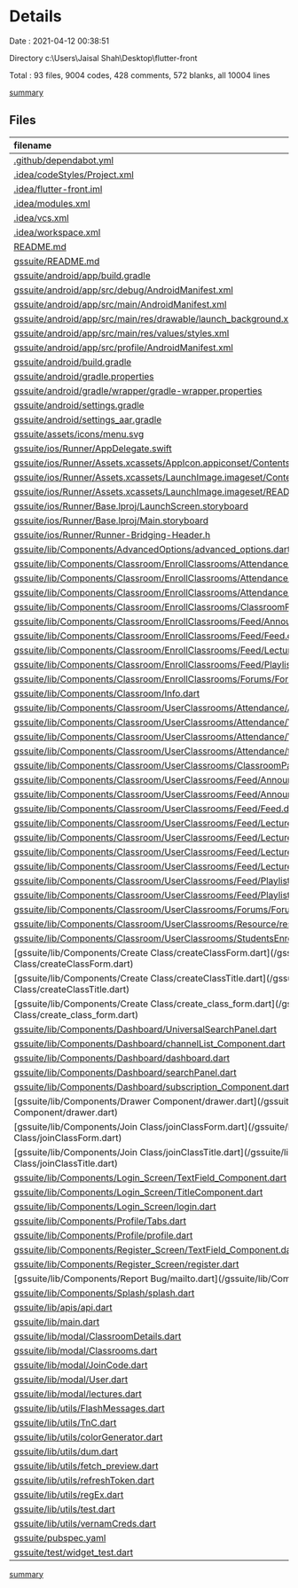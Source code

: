 # Details

Date : 2021-04-12 00:38:51

Directory c:\Users\Jaisal Shah\Desktop\flutter-front

Total : 93 files,  9004 codes, 428 comments, 572 blanks, all 10004 lines

[summary](results.md)

## Files
| filename | language | code | comment | blank | total |
| :--- | :--- | ---: | ---: | ---: | ---: |
| [.github/dependabot.yml](/.github/dependabot.yml) | YAML | 6 | 4 | 3 | 13 |
| [.idea/codeStyles/Project.xml](/.idea/codeStyles/Project.xml) | XML | 116 | 0 | 0 | 116 |
| [.idea/flutter-front.iml](/.idea/flutter-front.iml) | XML | 12 | 0 | 0 | 12 |
| [.idea/modules.xml](/.idea/modules.xml) | XML | 8 | 0 | 0 | 8 |
| [.idea/vcs.xml](/.idea/vcs.xml) | XML | 6 | 0 | 0 | 6 |
| [.idea/workspace.xml](/.idea/workspace.xml) | XML | 59 | 0 | 0 | 59 |
| [README.md](/README.md) | Markdown | 3 | 0 | 3 | 6 |
| [gssuite/README.md](/gssuite/README.md) | Markdown | 10 | 0 | 7 | 17 |
| [gssuite/android/app/build.gradle](/gssuite/android/app/build.gradle) | Groovy | 50 | 3 | 12 | 65 |
| [gssuite/android/app/src/debug/AndroidManifest.xml](/gssuite/android/app/src/debug/AndroidManifest.xml) | XML | 4 | 3 | 1 | 8 |
| [gssuite/android/app/src/main/AndroidManifest.xml](/gssuite/android/app/src/main/AndroidManifest.xml) | XML | 33 | 16 | 1 | 50 |
| [gssuite/android/app/src/main/res/drawable/launch_background.xml](/gssuite/android/app/src/main/res/drawable/launch_background.xml) | XML | 4 | 7 | 2 | 13 |
| [gssuite/android/app/src/main/res/values/styles.xml](/gssuite/android/app/src/main/res/values/styles.xml) | XML | 9 | 9 | 1 | 19 |
| [gssuite/android/app/src/profile/AndroidManifest.xml](/gssuite/android/app/src/profile/AndroidManifest.xml) | XML | 4 | 3 | 1 | 8 |
| [gssuite/android/build.gradle](/gssuite/android/build.gradle) | Groovy | 27 | 0 | 6 | 33 |
| [gssuite/android/gradle.properties](/gssuite/android/gradle.properties) | Properties | 4 | 0 | 1 | 5 |
| [gssuite/android/gradle/wrapper/gradle-wrapper.properties](/gssuite/android/gradle/wrapper/gradle-wrapper.properties) | Properties | 5 | 1 | 1 | 7 |
| [gssuite/android/settings.gradle](/gssuite/android/settings.gradle) | Groovy | 8 | 0 | 4 | 12 |
| [gssuite/android/settings_aar.gradle](/gssuite/android/settings_aar.gradle) | Groovy | 1 | 0 | 1 | 2 |
| [gssuite/assets/icons/menu.svg](/gssuite/assets/icons/menu.svg) | XML | 0 | 0 | 1 | 1 |
| [gssuite/ios/Runner/AppDelegate.swift](/gssuite/ios/Runner/AppDelegate.swift) | Swift | 12 | 0 | 2 | 14 |
| [gssuite/ios/Runner/Assets.xcassets/AppIcon.appiconset/Contents.json](/gssuite/ios/Runner/Assets.xcassets/AppIcon.appiconset/Contents.json) | JSON | 122 | 0 | 1 | 123 |
| [gssuite/ios/Runner/Assets.xcassets/LaunchImage.imageset/Contents.json](/gssuite/ios/Runner/Assets.xcassets/LaunchImage.imageset/Contents.json) | JSON | 23 | 0 | 1 | 24 |
| [gssuite/ios/Runner/Assets.xcassets/LaunchImage.imageset/README.md](/gssuite/ios/Runner/Assets.xcassets/LaunchImage.imageset/README.md) | Markdown | 3 | 0 | 2 | 5 |
| [gssuite/ios/Runner/Base.lproj/LaunchScreen.storyboard](/gssuite/ios/Runner/Base.lproj/LaunchScreen.storyboard) | XML | 36 | 1 | 1 | 38 |
| [gssuite/ios/Runner/Base.lproj/Main.storyboard](/gssuite/ios/Runner/Base.lproj/Main.storyboard) | XML | 25 | 1 | 1 | 27 |
| [gssuite/ios/Runner/Runner-Bridging-Header.h](/gssuite/ios/Runner/Runner-Bridging-Header.h) | C++ | 1 | 0 | 1 | 2 |
| [gssuite/lib/Components/AdvancedOptions/advanced_options.dart](/gssuite/lib/Components/AdvancedOptions/advanced_options.dart) | Dart | 118 | 0 | 2 | 120 |
| [gssuite/lib/Components/Classroom/EnrollClassrooms/Attendance/Attendance.dart](/gssuite/lib/Components/Classroom/EnrollClassrooms/Attendance/Attendance.dart) | Dart | 67 | 2 | 9 | 78 |
| [gssuite/lib/Components/Classroom/EnrollClassrooms/Attendance/GiveAttendance.dart](/gssuite/lib/Components/Classroom/EnrollClassrooms/Attendance/GiveAttendance.dart) | Dart | 139 | 7 | 7 | 153 |
| [gssuite/lib/Components/Classroom/EnrollClassrooms/Attendance/ViewAttendance.dart](/gssuite/lib/Components/Classroom/EnrollClassrooms/Attendance/ViewAttendance.dart) | Dart | 157 | 1 | 7 | 165 |
| [gssuite/lib/Components/Classroom/EnrollClassrooms/ClassroomPanelEnrolled.dart](/gssuite/lib/Components/Classroom/EnrollClassrooms/ClassroomPanelEnrolled.dart) | Dart | 227 | 0 | 8 | 235 |
| [gssuite/lib/Components/Classroom/EnrollClassrooms/Feed/Announcement/Announcement.dart](/gssuite/lib/Components/Classroom/EnrollClassrooms/Feed/Announcement/Announcement.dart) | Dart | 155 | 3 | 7 | 165 |
| [gssuite/lib/Components/Classroom/EnrollClassrooms/Feed/Feed.dart](/gssuite/lib/Components/Classroom/EnrollClassrooms/Feed/Feed.dart) | Dart | 59 | 1 | 5 | 65 |
| [gssuite/lib/Components/Classroom/EnrollClassrooms/Feed/Lectures/Lecture.dart](/gssuite/lib/Components/Classroom/EnrollClassrooms/Feed/Lectures/Lecture.dart) | Dart | 198 | 2 | 8 | 208 |
| [gssuite/lib/Components/Classroom/EnrollClassrooms/Feed/Playlist/Playlist.dart](/gssuite/lib/Components/Classroom/EnrollClassrooms/Feed/Playlist/Playlist.dart) | Dart | 142 | 3 | 7 | 152 |
| [gssuite/lib/Components/Classroom/EnrollClassrooms/Forums/Forums.dart](/gssuite/lib/Components/Classroom/EnrollClassrooms/Forums/Forums.dart) | Dart | 230 | 1 | 11 | 242 |
| [gssuite/lib/Components/Classroom/Info.dart](/gssuite/lib/Components/Classroom/Info.dart) | Dart | 431 | 1 | 9 | 441 |
| [gssuite/lib/Components/Classroom/UserClassrooms/Attendance/Attendance.dart](/gssuite/lib/Components/Classroom/UserClassrooms/Attendance/Attendance.dart) | Dart | 136 | 1 | 11 | 148 |
| [gssuite/lib/Components/Classroom/UserClassrooms/Attendance/ViewAttendance.dart](/gssuite/lib/Components/Classroom/UserClassrooms/Attendance/ViewAttendance.dart) | Dart | 183 | 1 | 8 | 192 |
| [gssuite/lib/Components/Classroom/UserClassrooms/Attendance/ViewSTudentAttendance.dart](/gssuite/lib/Components/Classroom/UserClassrooms/Attendance/ViewSTudentAttendance.dart) | Dart | 112 | 0 | 4 | 116 |
| [gssuite/lib/Components/Classroom/UserClassrooms/Attendance/takeAttendance.dart](/gssuite/lib/Components/Classroom/UserClassrooms/Attendance/takeAttendance.dart) | Dart | 181 | 0 | 9 | 190 |
| [gssuite/lib/Components/Classroom/UserClassrooms/ClassroomPanel.dart](/gssuite/lib/Components/Classroom/UserClassrooms/ClassroomPanel.dart) | Dart | 238 | 0 | 8 | 246 |
| [gssuite/lib/Components/Classroom/UserClassrooms/Feed/Announcement/AddAnnouncement.dart](/gssuite/lib/Components/Classroom/UserClassrooms/Feed/Announcement/AddAnnouncement.dart) | Dart | 221 | 2 | 8 | 231 |
| [gssuite/lib/Components/Classroom/UserClassrooms/Feed/Announcement/Announcement.dart](/gssuite/lib/Components/Classroom/UserClassrooms/Feed/Announcement/Announcement.dart) | Dart | 167 | 1 | 8 | 176 |
| [gssuite/lib/Components/Classroom/UserClassrooms/Feed/Feed.dart](/gssuite/lib/Components/Classroom/UserClassrooms/Feed/Feed.dart) | Dart | 62 | 1 | 5 | 68 |
| [gssuite/lib/Components/Classroom/UserClassrooms/Feed/Lectures/AddLecture/AddLecture.dart](/gssuite/lib/Components/Classroom/UserClassrooms/Feed/Lectures/AddLecture/AddLecture.dart) | Dart | 256 | 3 | 10 | 269 |
| [gssuite/lib/Components/Classroom/UserClassrooms/Feed/Lectures/Lecture.dart](/gssuite/lib/Components/Classroom/UserClassrooms/Feed/Lectures/Lecture.dart) | Dart | 218 | 1 | 7 | 226 |
| [gssuite/lib/Components/Classroom/UserClassrooms/Feed/Lectures/VideoPlayer/Video.dart](/gssuite/lib/Components/Classroom/UserClassrooms/Feed/Lectures/VideoPlayer/Video.dart) | Dart | 41 | 1 | 7 | 49 |
| [gssuite/lib/Components/Classroom/UserClassrooms/Feed/Lectures/VideoPlayer/YoutubeVideo.dart](/gssuite/lib/Components/Classroom/UserClassrooms/Feed/Lectures/VideoPlayer/YoutubeVideo.dart) | Dart | 0 | 50 | 6 | 56 |
| [gssuite/lib/Components/Classroom/UserClassrooms/Feed/Playlist/Playlist.dart](/gssuite/lib/Components/Classroom/UserClassrooms/Feed/Playlist/Playlist.dart) | Dart | 142 | 3 | 7 | 152 |
| [gssuite/lib/Components/Classroom/UserClassrooms/Feed/Playlist/PlaylistVideo.dart](/gssuite/lib/Components/Classroom/UserClassrooms/Feed/Playlist/PlaylistVideo.dart) | Dart | 197 | 1 | 8 | 206 |
| [gssuite/lib/Components/Classroom/UserClassrooms/Forums/Forums.dart](/gssuite/lib/Components/Classroom/UserClassrooms/Forums/Forums.dart) | Dart | 258 | 1 | 11 | 270 |
| [gssuite/lib/Components/Classroom/UserClassrooms/Resource/resource.dart](/gssuite/lib/Components/Classroom/UserClassrooms/Resource/resource.dart) | Dart | 291 | 6 | 18 | 315 |
| [gssuite/lib/Components/Classroom/UserClassrooms/StudentsEnrolled.dart](/gssuite/lib/Components/Classroom/UserClassrooms/StudentsEnrolled.dart) | Dart | 231 | 2 | 9 | 242 |
| [gssuite/lib/Components/Create Class/createClassForm.dart](/gssuite/lib/Components/Create Class/createClassForm.dart) | Dart | 178 | 8 | 13 | 199 |
| [gssuite/lib/Components/Create Class/createClassTitle.dart](/gssuite/lib/Components/Create Class/createClassTitle.dart) | Dart | 44 | 0 | 2 | 46 |
| [gssuite/lib/Components/Create Class/create_class_form.dart](/gssuite/lib/Components/Create Class/create_class_form.dart) | Dart | 95 | 0 | 7 | 102 |
| [gssuite/lib/Components/Dashboard/UniversalSearchPanel.dart](/gssuite/lib/Components/Dashboard/UniversalSearchPanel.dart) | Dart | 105 | 0 | 3 | 108 |
| [gssuite/lib/Components/Dashboard/channelList_Component.dart](/gssuite/lib/Components/Dashboard/channelList_Component.dart) | Dart | 240 | 0 | 7 | 247 |
| [gssuite/lib/Components/Dashboard/dashboard.dart](/gssuite/lib/Components/Dashboard/dashboard.dart) | Dart | 441 | 3 | 13 | 457 |
| [gssuite/lib/Components/Dashboard/searchPanel.dart](/gssuite/lib/Components/Dashboard/searchPanel.dart) | Dart | 154 | 0 | 12 | 166 |
| [gssuite/lib/Components/Dashboard/subscription_Component.dart](/gssuite/lib/Components/Dashboard/subscription_Component.dart) | Dart | 57 | 7 | 4 | 68 |
| [gssuite/lib/Components/Drawer Component/drawer.dart](/gssuite/lib/Components/Drawer Component/drawer.dart) | Dart | 92 | 0 | 4 | 96 |
| [gssuite/lib/Components/Join Class/joinClassForm.dart](/gssuite/lib/Components/Join Class/joinClassForm.dart) | Dart | 170 | 5 | 14 | 189 |
| [gssuite/lib/Components/Join Class/joinClassTitle.dart](/gssuite/lib/Components/Join Class/joinClassTitle.dart) | Dart | 44 | 0 | 2 | 46 |
| [gssuite/lib/Components/Login_Screen/TextField_Component.dart](/gssuite/lib/Components/Login_Screen/TextField_Component.dart) | Dart | 310 | 1 | 12 | 323 |
| [gssuite/lib/Components/Login_Screen/TitleComponent.dart](/gssuite/lib/Components/Login_Screen/TitleComponent.dart) | Dart | 44 | 0 | 2 | 46 |
| [gssuite/lib/Components/Login_Screen/login.dart](/gssuite/lib/Components/Login_Screen/login.dart) | Dart | 63 | 4 | 10 | 77 |
| [gssuite/lib/Components/Profile/Tabs.dart](/gssuite/lib/Components/Profile/Tabs.dart) | Dart | 32 | 0 | 3 | 35 |
| [gssuite/lib/Components/Profile/profile.dart](/gssuite/lib/Components/Profile/profile.dart) | Dart | 383 | 4 | 10 | 397 |
| [gssuite/lib/Components/Register_Screen/TextField_Component.dart](/gssuite/lib/Components/Register_Screen/TextField_Component.dart) | Dart | 397 | 0 | 10 | 407 |
| [gssuite/lib/Components/Register_Screen/register.dart](/gssuite/lib/Components/Register_Screen/register.dart) | Dart | 28 | 0 | 5 | 33 |
| [gssuite/lib/Components/Report Bug/mailto.dart](/gssuite/lib/Components/Report Bug/mailto.dart) | Dart | 10 | 0 | 2 | 12 |
| [gssuite/lib/Components/Splash/splash.dart](/gssuite/lib/Components/Splash/splash.dart) | Dart | 71 | 0 | 4 | 75 |
| [gssuite/lib/apis/api.dart](/gssuite/lib/apis/api.dart) | Dart | 56 | 0 | 37 | 93 |
| [gssuite/lib/main.dart](/gssuite/lib/main.dart) | Dart | 73 | 6 | 6 | 85 |
| [gssuite/lib/modal/ClassroomDetails.dart](/gssuite/lib/modal/ClassroomDetails.dart) | Dart | 41 | 0 | 8 | 49 |
| [gssuite/lib/modal/Classrooms.dart](/gssuite/lib/modal/Classrooms.dart) | Dart | 38 | 0 | 8 | 46 |
| [gssuite/lib/modal/JoinCode.dart](/gssuite/lib/modal/JoinCode.dart) | Dart | 44 | 0 | 8 | 52 |
| [gssuite/lib/modal/User.dart](/gssuite/lib/modal/User.dart) | Dart | 18 | 0 | 4 | 22 |
| [gssuite/lib/modal/lectures.dart](/gssuite/lib/modal/lectures.dart) | Dart | 80 | 2 | 12 | 94 |
| [gssuite/lib/utils/FlashMessages.dart](/gssuite/lib/utils/FlashMessages.dart) | Dart | 33 | 0 | 2 | 35 |
| [gssuite/lib/utils/TnC.dart](/gssuite/lib/utils/TnC.dart) | Dart | 3 | 0 | 1 | 4 |
| [gssuite/lib/utils/colorGenerator.dart](/gssuite/lib/utils/colorGenerator.dart) | Dart | 39 | 0 | 2 | 41 |
| [gssuite/lib/utils/dum.dart](/gssuite/lib/utils/dum.dart) | Dart | 2 | 0 | 1 | 3 |
| [gssuite/lib/utils/fetch_preview.dart](/gssuite/lib/utils/fetch_preview.dart) | Dart | 54 | 6 | 10 | 70 |
| [gssuite/lib/utils/refreshToken.dart](/gssuite/lib/utils/refreshToken.dart) | Dart | 12 | 0 | 2 | 14 |
| [gssuite/lib/utils/regEx.dart](/gssuite/lib/utils/regEx.dart) | Dart | 7 | 0 | 1 | 8 |
| [gssuite/lib/utils/test.dart](/gssuite/lib/utils/test.dart) | Dart | 0 | 193 | 31 | 224 |
| [gssuite/lib/utils/vernamCreds.dart](/gssuite/lib/utils/vernamCreds.dart) | Dart | 38 | 0 | 1 | 39 |
| [gssuite/pubspec.yaml](/gssuite/pubspec.yaml) | YAML | 46 | 36 | 14 | 96 |
| [gssuite/test/widget_test.dart](/gssuite/test/widget_test.dart) | Dart | 14 | 10 | 7 | 31 |

[summary](results.md)